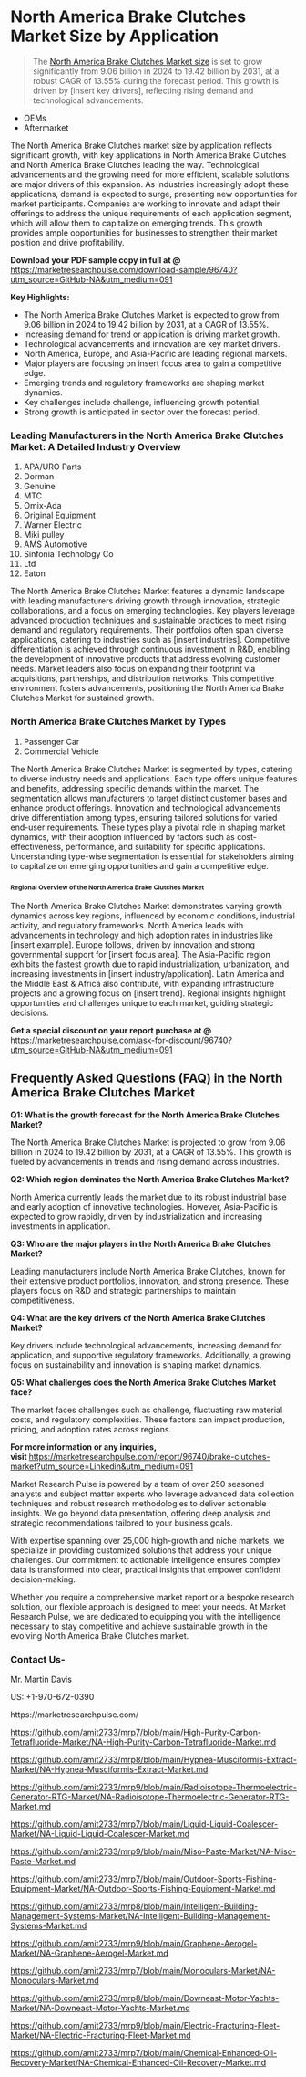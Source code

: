 <h1>North America Brake Clutches Market&nbsp;Size by Application</h1><blockquote><p>The <a href="https://marketresearchpulse.com/download-sample/96740?utm_source=GitHub-NA&amp;utm_medium=091">North America Brake Clutches Market size</a> is set to grow significantly from 9.06 billion in 2024 to 19.42 billion by 2031, at a robust CAGR of 13.55% during the forecast period. This growth is driven by [insert key drivers], reflecting rising demand and technological advancements.</p></blockquote><ul><li>OEMs<li> Aftermarket</li></ul><p>The North America Brake Clutches market size by application reflects significant growth, with key applications in North America Brake Clutches and North America Brake Clutches leading the way. Technological advancements and the growing need for more efficient, scalable solutions are major drivers of this expansion. As industries increasingly adopt these applications, demand is expected to surge, presenting new opportunities for market participants. Companies are working to innovate and adapt their offerings to address the unique requirements of each application segment, which will allow them to capitalize on emerging trends. This growth provides ample opportunities for businesses to strengthen their market position and drive profitability.</p><p><strong>Download your PDF sample copy in full at @ </strong><a href="https://marketresearchpulse.com/download-sample/96740?utm_source=GitHub-NA&amp;utm_medium=091">https://marketresearchpulse.com/download-sample/96740?utm_source=GitHub-NA&amp;utm_medium=091</a></p><p><strong>Key Highlights: </strong></p><ul><li>The North America Brake Clutches Market is expected to grow from 9.06 billion in 2024 to 19.42 billion by 2031, at a CAGR of 13.55%.</li><li>Increasing demand for trend or application is driving market growth.</li><li>Technological advancements and innovation are key market drivers.</li><li>North America, Europe, and Asia-Pacific are leading regional markets.</li><li>Major players are focusing on insert focus area to gain a competitive edge.</li><li>Emerging trends and regulatory frameworks are shaping market dynamics.</li><li>Key challenges include challenge, influencing growth potential.</li><li>Strong growth is anticipated in sector over the forecast period.</li></ul><h3>Leading Manufacturers in the North America Brake Clutches Market: A Detailed Industry Overview</h3><ol><li>APA/URO Parts</li><li>Dorman</li><li>Genuine</li><li>MTC</li><li>Omix-Ada</li><li>Original Equipment</li><li>Warner Electric</li><li>Miki pulley</li><li>AMS Automotive</li><li>Sinfonia Technology Co</li><li>Ltd</li><li>Eaton</li></ol><div class="flex max-w-full flex-col flex-grow"><div class="min-h-8 text-message flex w-full flex-col items-end gap-2 whitespace-normal break-words [.text-message+&amp;]:mt-5" dir="auto" data-message-author-role="assistant" data-message-id="fd8432e4-4910-450d-b182-61b7bfb0a01f" data-message-model-slug="gpt-4o"><div class="flex w-full flex-col gap-1 empty:hidden first:pt-[3px]"><div class="markdown prose w-full break-words dark:prose-invert light"><p>The North America Brake Clutches Market features a dynamic landscape with leading manufacturers driving growth through innovation, strategic collaborations, and a focus on emerging technologies. Key players leverage advanced production techniques and sustainable practices to meet rising demand and regulatory requirements. Their portfolios often span diverse applications, catering to industries such as [insert industries]. Competitive differentiation is achieved through continuous investment in R&amp;D, enabling the development of innovative products that address evolving customer needs. Market leaders also focus on expanding their footprint via acquisitions, partnerships, and distribution networks. This competitive environment fosters advancements, positioning the North America Brake Clutches Market for sustained growth.</p></div></div></div></div><h3>North America Brake Clutches Market by Types</h3><ol><li>Passenger Car<li> Commercial Vehicle</li></ol><div class="flex max-w-full flex-col flex-grow"><div class="min-h-8 text-message flex w-full flex-col items-end gap-2 whitespace-normal break-words [.text-message+&amp;]:mt-5" dir="auto" data-message-author-role="assistant" data-message-id="084470be-0bb7-4664-bddf-5156b4f41249" data-message-model-slug="gpt-4o-mini"><div class="flex w-full flex-col gap-1 empty:hidden first:pt-[3px]"><div class="markdown prose w-full break-words dark:prose-invert light"><p>The North America Brake Clutches Market is segmented by types, catering to diverse industry needs and applications. Each type offers unique features and benefits, addressing specific demands within the market. The segmentation allows manufacturers to target distinct customer bases and enhance product offerings. Innovation and technological advancements drive differentiation among types, ensuring tailored solutions for varied end-user requirements. These types play a pivotal role in shaping market dynamics, with their adoption influenced by factors such as cost-effectiveness, performance, and suitability for specific applications. Understanding type-wise segmentation is essential for stakeholders aiming to capitalize on emerging opportunities and gain a competitive edge.</p></div></div></div></div><h3><span style="font-size: 11px;">Regional Overview of the North America Brake Clutches Market</span></h3><div class="flex max-w-full flex-col flex-grow"><div class="min-h-8 text-message flex w-full flex-col items-end gap-2 whitespace-normal break-words [.text-message+&amp;]:mt-5" dir="auto" data-message-author-role="assistant" data-message-id="e9038762-ce64-4e30-91c9-9bd413514231" data-message-model-slug="gpt-4o-mini"><div class="flex w-full flex-col gap-1 empty:hidden first:pt-[3px]"><div class="markdown prose w-full break-words dark:prose-invert light"><p>The North America Brake Clutches Market demonstrates varying growth dynamics across key regions, influenced by economic conditions, industrial activity, and regulatory frameworks. North America leads with advancements in technology and high adoption rates in industries like [insert example]. Europe follows, driven by innovation and strong governmental support for [insert focus area]. The Asia-Pacific region exhibits the fastest growth due to rapid industrialization, urbanization, and increasing investments in [insert industry/application]. Latin America and the Middle East &amp; Africa also contribute, with expanding infrastructure projects and a growing focus on [insert trend]. Regional insights highlight opportunities and challenges unique to each market, guiding strategic decisions.</p></div></div></div></div><p><strong>Get a special discount on your report purchase at @ </strong><a href="https://marketresearchpulse.com/ask-for-discount/96740?utm_source=GitHub-NA&amp;utm_medium=091">https://marketresearchpulse.com/ask-for-discount/96740?utm_source=GitHub-NA&amp;utm_medium=091</a></p><h2>Frequently Asked Questions (FAQ) in the North America Brake Clutches Market</h2><p><strong>Q1: What is the growth forecast for the North America Brake Clutches Market?</strong></p><p>The North America Brake Clutches Market is projected to grow from 9.06 billion in 2024 to 19.42 billion by 2031, at a CAGR of 13.55%. This growth is fueled by advancements in trends and rising demand across industries.</p><p><strong>Q2: Which region dominates the North America Brake Clutches Market?</strong></p><p>North America currently leads the market due to its robust industrial base and early adoption of innovative technologies. However, Asia-Pacific is expected to grow rapidly, driven by industrialization and increasing investments in application.</p><p><strong>Q3: Who are the major players in the North America Brake Clutches Market?</strong></p><p>Leading manufacturers include North America Brake Clutches, known for their extensive product portfolios, innovation, and strong presence. These players focus on R&amp;D and strategic partnerships to maintain competitiveness.</p><p><strong>Q4: What are the key drivers of the North America Brake Clutches Market?</strong></p><p>Key drivers include technological advancements, increasing demand for application, and supportive regulatory frameworks. Additionally, a growing focus on sustainability and innovation is shaping market dynamics.</p><p><strong>Q5: What challenges does the North America Brake Clutches Market face?</strong></p><p>The market faces challenges such as challenge, fluctuating raw material costs, and regulatory complexities. These factors can impact production, pricing, and adoption rates across regions.</p><p><strong>For more information or any inquiries, visit&nbsp;</strong><a href="https://marketresearchpulse.com/report/96740/brake-clutches-market?utm_source=Linkedin&utm_medium=091">https://marketresearchpulse.com/report/96740/brake-clutches-market?utm_source=Linkedin&utm_medium=091</a></p><p>Market Research Pulse is powered by a team of over 250 seasoned analysts and subject matter experts who leverage advanced data collection techniques and robust research methodologies to deliver actionable insights. We go beyond data presentation, offering deep analysis and strategic recommendations tailored to your business goals.</p><p>With expertise spanning over 25,000 high-growth and niche markets, we specialize in providing customized solutions that address your unique challenges. Our commitment to actionable intelligence ensures complex data is transformed into clear, practical insights that empower confident decision-making.</p><p>Whether you require a comprehensive market report or a bespoke research solution, our flexible approach is designed to meet your needs. At Market Research Pulse, we are dedicated to equipping you with the intelligence necessary to stay competitive and achieve sustainable growth in the evolving North America Brake Clutches market.</p><h3><strong>Contact Us-</strong></h3><p>Mr. Martin Davis</p><p>US: +1-970-672-0390</p><p>https://marketresearchpulse.com/</p><p><a href="https://github.com/amit2733/mrp7/blob/main/High-Purity-Carbon-Tetrafluoride-Market/NA-High-Purity-Carbon-Tetrafluoride-Market.md">https://github.com/amit2733/mrp7/blob/main/High-Purity-Carbon-Tetrafluoride-Market/NA-High-Purity-Carbon-Tetrafluoride-Market.md</a></p><p><a href="https://github.com/amit2733/mrp8/blob/main/Hypnea-Musciformis-Extract-Market/NA-Hypnea-Musciformis-Extract-Market.md">https://github.com/amit2733/mrp8/blob/main/Hypnea-Musciformis-Extract-Market/NA-Hypnea-Musciformis-Extract-Market.md</a></p><p><a href="https://github.com/amit2733/mrp9/blob/main/Radioisotope-Thermoelectric-Generator-RTG-Market/NA-Radioisotope-Thermoelectric-Generator-RTG-Market.md">https://github.com/amit2733/mrp9/blob/main/Radioisotope-Thermoelectric-Generator-RTG-Market/NA-Radioisotope-Thermoelectric-Generator-RTG-Market.md</a></p><p><a href="https://github.com/amit2733/mrp7/blob/main/Liquid-Liquid-Coalescer-Market/NA-Liquid-Liquid-Coalescer-Market.md">https://github.com/amit2733/mrp7/blob/main/Liquid-Liquid-Coalescer-Market/NA-Liquid-Liquid-Coalescer-Market.md</a></p><p><a href="https://github.com/amit2733/mrp9/blob/main/Miso-Paste-Market/NA-Miso-Paste-Market.md">https://github.com/amit2733/mrp9/blob/main/Miso-Paste-Market/NA-Miso-Paste-Market.md</a></p><p><a href="https://github.com/amit2733/mrp7/blob/main/Outdoor-Sports-Fishing-Equipment-Market/NA-Outdoor-Sports-Fishing-Equipment-Market.md">https://github.com/amit2733/mrp7/blob/main/Outdoor-Sports-Fishing-Equipment-Market/NA-Outdoor-Sports-Fishing-Equipment-Market.md</a></p><p><a href="https://github.com/amit2733/mrp8/blob/main/Intelligent-Building-Management-Systems-Market/NA-Intelligent-Building-Management-Systems-Market.md">https://github.com/amit2733/mrp8/blob/main/Intelligent-Building-Management-Systems-Market/NA-Intelligent-Building-Management-Systems-Market.md</a></p><p><a href="https://github.com/amit2733/mrp9/blob/main/Graphene-Aerogel-Market/NA-Graphene-Aerogel-Market.md">https://github.com/amit2733/mrp9/blob/main/Graphene-Aerogel-Market/NA-Graphene-Aerogel-Market.md</a></p><p><a href="https://github.com/amit2733/mrp7/blob/main/Monoculars-Market/NA-Monoculars-Market.md">https://github.com/amit2733/mrp7/blob/main/Monoculars-Market/NA-Monoculars-Market.md</a></p><p><a href="https://github.com/amit2733/mrp8/blob/main/Downeast-Motor-Yachts-Market/NA-Downeast-Motor-Yachts-Market.md">https://github.com/amit2733/mrp8/blob/main/Downeast-Motor-Yachts-Market/NA-Downeast-Motor-Yachts-Market.md</a></p><p><a href="https://github.com/amit2733/mrp9/blob/main/Electric-Fracturing-Fleet-Market/NA-Electric-Fracturing-Fleet-Market.md">https://github.com/amit2733/mrp9/blob/main/Electric-Fracturing-Fleet-Market/NA-Electric-Fracturing-Fleet-Market.md</a></p><p><a href="https://github.com/amit2733/mrp7/blob/main/Chemical-Enhanced-Oil-Recovery-Market/NA-Chemical-Enhanced-Oil-Recovery-Market.md">https://github.com/amit2733/mrp7/blob/main/Chemical-Enhanced-Oil-Recovery-Market/NA-Chemical-Enhanced-Oil-Recovery-Market.md</a></p>
